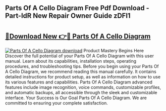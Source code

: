 ## Parts Of A Cello Diagram Free Pdf Download - Part-IdR New Repair Owner Guide zDFI1

# <h2><a href="http://dfp9pj.blite.top/?on=Parts+Of+A+Cello+Diagram">🔗Download New 👉🔴 Parts Of A Cello Diagram</a></h2>

[![Parts Of A Cello Diagram download](https://i.imgur.com/lujVjoI.png)](http://dfp9pj.blite.top/?on=Parts+Of+A+Cello+Diagram)
Product Mastery Begins Here Discover the full potential of your Parts Of A Cello Diagram with this user manual. Learn about its capabilities, installation steps, operating procedures, and troubleshooting tips. Before you begin using your Parts Of A Cello Diagram, we recommend reading this manual carefully. It contains detailed instructions for product setup, as well as information on how to use its various features and capabilities. Parts Of A Cello Diagram advanced features include image recognition, voice commands, customizable profiles, and automatic backups, all accessible through the sleek and customizable interface. Your Success is Our Goal Parts Of A Cello Diagram. We are committed to ensuring your complete satisfaction.
